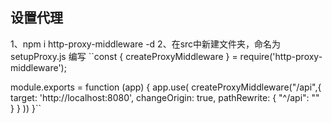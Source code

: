 ## 设置代理
1、npm i  http-proxy-middleware -d
2、在src中新建文件夹，命名为setupProxy.js
编写
``const { createProxyMiddleware } = require('http-proxy-middleware');

module.exports = function (app) {
app.use(
createProxyMiddleware("/api",{
target: 'http://localhost:8080',
changeOrigin: true,
pathRewrite: {
"^/api": ""
}
}
))
}``
